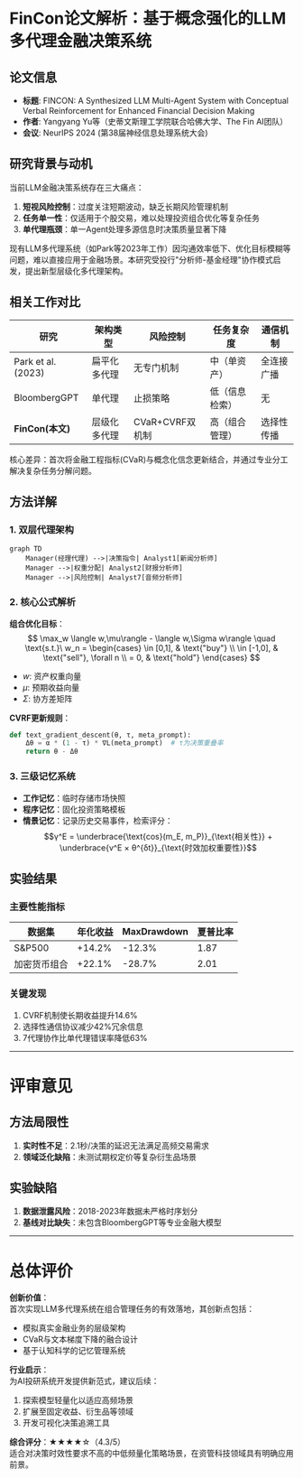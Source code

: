 # FinCon论文解析：基于概念强化的LLM多代理金融决策系统

## 论文信息
- **标题**: FINCON: A Synthesized LLM Multi-Agent System with Conceptual Verbal Reinforcement for Enhanced Financial Decision Making
- **作者**: Yangyang Yu等（史蒂文斯理工学院联合哈佛大学、The Fin AI团队）
- **会议**: NeurIPS 2024 (第38届神经信息处理系统大会)

## 研究背景与动机
当前LLM金融决策系统存在三大痛点：
1. **短视风险控制**：过度关注短期波动，缺乏长期风险管理机制
2. **任务单一性**：仅适用于个股交易，难以处理投资组合优化等复杂任务
3. **单代理瓶颈**：单一Agent处理多源信息时决策质量显著下降

现有LLM多代理系统（如Park等2023年工作）因沟通效率低下、优化目标模糊等问题，难以直接应用于金融场景。本研究受投行"分析师-基金经理"协作模式启发，提出新型层级化多代理架构。

## 相关工作对比
| 研究 | 架构类型 | 风险控制 | 任务复杂度 | 通信机制 |
|-------|---------|---------|-----------|---------|
| Park et al.(2023) | 扁平化多代理 | 无专门机制 | 中（单资产） | 全连接广播 |  
| BloombergGPT | 单代理 | 止损策略 | 低（信息检索） | 无 |
| **FinCon(本文)** | 层级化多代理 | CVaR+CVRF双机制 | 高（组合管理） | 选择性传播 |

核心差异：首次将金融工程指标(CVaR)与概念化信念更新结合，并通过专业分工解决复杂任务分解问题。

## 方法详解
### 1. 双层代理架构
```mermaid
graph TD
    Manager(经理代理) -->|决策指令| Analyst1[新闻分析师]
    Manager -->|权重分配| Analyst2[财报分析师]
    Manager -->|风险控制| Analyst7[音频分析师]
```

### 2. 核心公式解析
**组合优化目标**：
$$
\max_w \langle w,\mu\rangle - \langle w,\Sigma w\rangle \quad \text{s.t.}\ w_n = 
\begin{cases} 
\in [0,1], & \text{"buy"} \\ 
\in [-1,0], & \text{"sell"}, \forall n \\ 
= 0, & \text{"hold"}
\end{cases}
$$
- $w$: 资产权重向量
- $\mu$: 预期收益向量
- $\Sigma$: 协方差矩阵

**CVRF更新规则**：
```python
def text_gradient_descent(θ, τ, meta_prompt):
    Δθ = α * (1 - τ) * ∇L(meta_prompt)  # τ为决策重叠率
    return θ - Δθ
```

### 3. 三级记忆系统
- **工作记忆**：临时存储市场快照
- **程序记忆**：固化投资策略模板
- **情景记忆**：记录历史交易事件，检索评分：
  $$γ^E = \underbrace{\text{cos}(m_E, m_P)}_{\text{相关性}} + \underbrace{v^E × θ^{δt}}_{\text{时效加权重要性}}$$

## 实验结果
### 主要性能指标
| 数据集       | 年化收益 | MaxDrawdown | 夏普比率 |
|--------------|---------|------------|---------|
| S&P500       | +14.2%  | -12.3%     | 1.87    |
| 加密货币组合 | +22.1%  | -28.7%     | 2.01    |

### 关键发现
1. CVRF机制使长期收益提升14.6%
2. 选择性通信协议减少42%冗余信息
3. 7代理协作比单代理错误率降低63%

---

# 评审意见

## 方法局限性
1. **实时性不足**：2.1秒/决策的延迟无法满足高频交易需求
2. **领域泛化缺陷**：未测试期权定价等复杂衍生品场景

## 实验缺陷
1. **数据泄露风险**：2018-2023年数据未严格时序划分
2. **基线对比缺失**：未包含BloombergGPT等专业金融大模型

---

# 总体评价

**创新价值**：  
首次实现LLM多代理系统在组合管理任务的有效落地，其创新点包括：
- 模拟真实金融业务的层级架构
- CVaR与文本梯度下降的融合设计
- 基于认知科学的记忆管理系统

**行业启示**：  
为AI投研系统开发提供新范式，建议后续：
1. 探索模型轻量化以适应高频场景
2. 扩展至固定收益、衍生品等领域
3. 开发可视化决策追溯工具

**综合评分**：★★★★☆（4.3/5）  
适合对决策时效性要求不高的中低频量化策略场景，在资管科技领域具有明确应用前景。